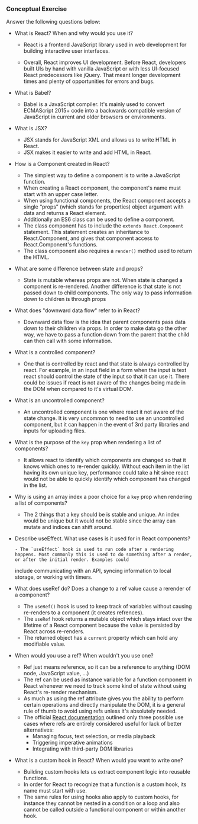 ### Conceptual Exercise

Answer the following questions below:

- What is React? When and why would you use it?

  - React is a frontend JavaScript library used in web development for building interactive user interfaces.

  - Overall, React improves UI development. Before React, developers built UIs by hand with vanilla JavaScript or with less UI-focused React predecessors like jQuery. That meant longer development times and plenty of opportunities for errors and bugs.

- What is Babel?

  - Babel is a JavaScript compiler. It's mainly used to convert ECMAScript 2015+ code into a backwards compatible version of JavaScript in current and older browsers or environments.

- What is JSX?

  - JSX stands for JavaScript XML and allows us to write HTML in React.
  - JSX makes it easier to write and add HTML in React.

- How is a Component created in React?

  - The simplest way to define a component is to write a JavaScript function.
  - When creating a React component, the component's name must start with an upper case letter.
  - When using functional components, the React component accepts a single “props” (which stands for properties) object argument with data and returns a React element.
  - Additionally an ES6 class can be used to define a component.
  - The class component has to include the `extends React.Component` statement. This statement creates an inheritance to React.Component, and gives that component access to React.Component's functions.
  - The class component also requires a `render()` method used to return the HTML.

- What are some difference between state and props?

  - State is mutable whereas props are not. When state is changed a component is re-rendered. Another difference is that state is not passed down to child components. The only way to pass information down to children is through props

- What does "downward data flow" refer to in React?

  - Downward data flow is the idea that parent components pass data down to their children via props. In order to make data go the other way, we have to pass a function down from the parent that the child can then call with some information.

- What is a controlled component?

  - One that is controlled by react and that state is always controlled by react. For example, in an input field in a form when the input is text react should control the state of the input so that it can use it. There could be issues if react is not aware of the changes being made in the DOM when compared to it's virtual DOM.

- What is an uncontrolled component?

  - An uncontrolled component is one where react it not aware of the state change. It is very uncommon to need to use an uncontrolled component, but it can happen in the event of 3rd party libraries and inputs for uploading files.

- What is the purpose of the `key` prop when rendering a list of components?

  - It allows react to identify which components are changed so that it knows which ones to re-render quickly. Without each item in the list having its own unique key, performance could take a hit since react would not be able to quickly identify which component has changed in the list.

- Why is using an array index a poor choice for a `key` prop when rendering a list of components?

  - The 2 things that a key should be is stable and unique. An index would be unique but it would not be stable since the array can mutate and indices can shift around.

- Describe useEffect. What use cases is it used for in React components?

      - The `useEffect` hook is used to run code after a rendering happens. Most commonly this is used to do something after a render, or after the initial render. Examples could

  include communicating with an API, syncing information to local storage, or working with timers.

- What does useRef do? Does a change to a ref value cause a rerender of a component?

  - The `useRef()` hook is used to keep track of variables without causing re-renders to a component (it creates refrences).
  - The `useRef` hook returns a mutable object which stays intact over the lifetime of a React component because the value is persisted by React across re-renders.
  - The returned object has a `current` property which can hold any modifiable value.

- When would you use a ref? When wouldn't you use one?

  - Ref just means reference, so it can be a reference to anything (DOM node, JavaScript value, ...)
  - The ref can be used as instance variable for a function component in React whenever we need to track some kind of state without using React's re-render mechanism.
  - As much as using the ref attribute gives you the ability to perform certain operations and directly manipulate the DOM, it is a general rule of thumb to avoid using refs unless it's absolutely needed.
  - The official [React documentation](https://reactjs.org/docs/refs-and-the-dom.html) outlined only three possible use cases where refs are entirely considered useful for lack of better alternatives:
    - Managing focus, text selection, or media playback
    - Triggering imperative animations
    - Integrating with third-party DOM libraries

- What is a custom hook in React? When would you want to write one?

  - Building custom hooks lets us extract component logic into reusable functions.
  - In order for React to recognize that a function is a custom hook, its name must start with use.
  - The same rules for using hooks also apply to custom hooks, for instance they cannot be nested in a condition or a loop and also cannot be called outside a functional component or within another hook.
